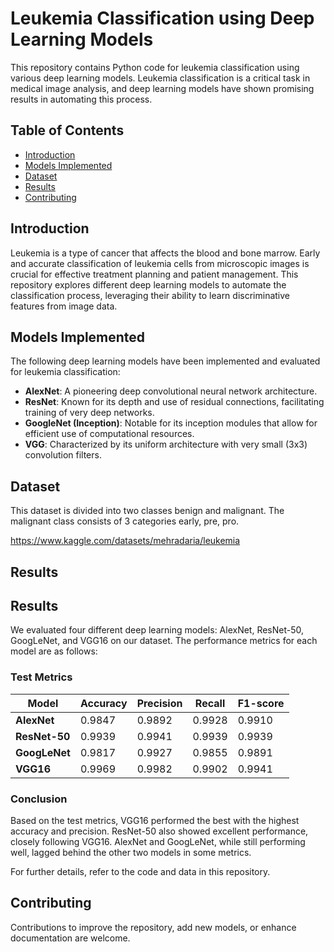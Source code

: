 # Leukemia Classification using Deep Learning Models

This repository contains Python code for leukemia classification using various deep learning models. Leukemia classification is a critical task in medical image analysis, and deep learning models have shown promising results in automating this process.

## Table of Contents

- [Introduction](#introduction)
- [Models Implemented](#models-implemented)
- [Dataset](#dataset)
- [Results](#results)
- [Contributing](#contributing)


## Introduction

Leukemia is a type of cancer that affects the blood and bone marrow. Early and accurate classification of leukemia cells from microscopic images is crucial for effective treatment planning and patient management. This repository explores different deep learning models to automate the classification process, leveraging their ability to learn discriminative features from image data.

## Models Implemented

The following deep learning models have been implemented and evaluated for leukemia classification:

- **AlexNet**: A pioneering deep convolutional neural network architecture.
- **ResNet**: Known for its depth and use of residual connections, facilitating training of very deep networks.
- **GoogleNet (Inception)**: Notable for its inception modules that allow for efficient use of computational resources.
- **VGG**: Characterized by its uniform architecture with very small (3x3) convolution filters.

## Dataset
This dataset is divided into two classes benign and malignant. The malignant class consists of 3 categories early, pre, pro.

 https://www.kaggle.com/datasets/mehradaria/leukemia

## Results
## Results

We evaluated four different deep learning models: AlexNet, ResNet-50, GoogLeNet, and VGG16 on our dataset. The performance metrics for each model are as follows:

### Test Metrics

| Model     | Accuracy | Precision | Recall  | F1-score |
|-----------|----------|-----------|---------|----------|
| **AlexNet**   | 0.9847   | 0.9892    | 0.9928  | 0.9910   |
| **ResNet-50** | 0.9939   | 0.9941    | 0.9939  | 0.9939   |
| **GoogLeNet** | 0.9817   | 0.9927    | 0.9855  | 0.9891   |
| **VGG16**     | 0.9969   | 0.9982    | 0.9902  | 0.9941   |

### Conclusion

Based on the test metrics, VGG16 performed the best with the highest accuracy and precision. ResNet-50 also showed excellent performance, closely following VGG16. AlexNet and GoogLeNet, while still performing well, lagged behind the other two models in some metrics.

For further details, refer to the code and data in this repository.


## Contributing
Contributions to improve the repository, add new models, or enhance documentation are welcome. 

